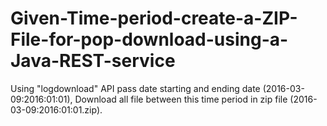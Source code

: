 # Given-Time-period-create-a-ZIP-File-for-pop-download-using-a-Java-REST-service

Using "logdownload" API pass date starting and ending date (2016-03-09:2016:01:01),
Download all file between this time period in zip file (2016-03-09:2016:01:01.zip).
